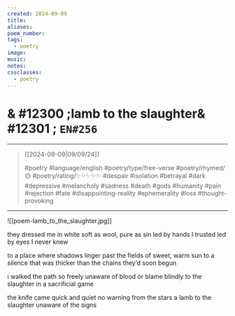 ```yaml
---
created: 2024-09-09
title:
aliases:
poem_number:
tags:
  - poetry
image:
music:
notes:
cssclasses:
  - poetry
---
```

# & #12300 ;lamb to the slaughter& #12301 ; `EN#256`

---

> [[2024-09-09|09/09/24]]
> 
> #poetry 
> #language/english 
> #poetry/type/free-verse 
> #poetry/rhymed/🟡 
> #poetry/rating/✨✨✨✨✨ 
> #despair #isolation #betrayal #dark #depressive #melancholy #sadness #death #gods #humanity #pain #rejection #fate #disappointing-reality #ephemerality #loss #thought-provoking 

---

![[poem-lamb_to_the_slaughter.jpg]]

they dressed me in white
soft as wool, pure as sin
led by hands I trusted
led by eyes I never knew

to a place where shadows linger
past the fields of sweet, warm sun
to a silence that was thicker
than the chains they’d soon begun

i walked the path so freely
unaware of blood or blame
blindly to the slaughter
in a sacrificial game

the knife came quick and quiet
no warning from the stars
a lamb to the slaughter
unaware of the signs
